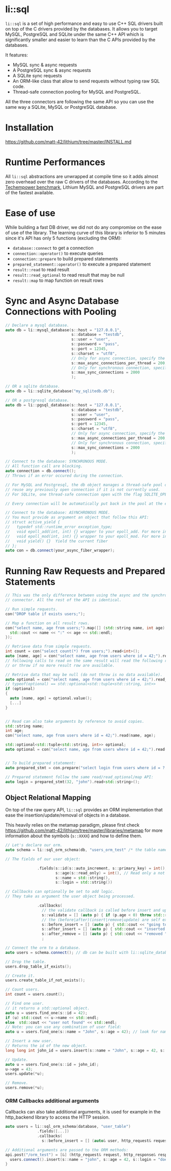 li::sql
================================

``li::sql`` is a set of high performance and easy to use C++ SQL drivers built on top of the C drivers provided by the databases. It allows you to target MySQL, PostgreSQL and SQLite under the same C++ API which
is significantly smaller and easier to learn than the C APIs provided by the databases.

It features:
  - MySQL sync & async requests
  - A PostgreSQL sync & async requests
  - A SQLite sync requests
  - An ORM-like class that allow to send requests without typing raw SQL code.
  - Thread-safe connection pooling for MySQL and PostgreSQL.

All the three connectors are following the same API so you can use the same way
a SQLite, MySQL or PostgreSQL database.

# Installation

https://github.com/matt-42/lithium/tree/master/INSTALL.md

# Runtime Performances

All ``li::sql`` abstractions are unwrapped at compile time so it adds almost zero overhead over the raw C drivers of the databases.
According to the [Techempower benchmark](http://tfb-status.techempower.com/), Lithium MySQL and PostgreSQL drivers are part of the fastest available.

# Ease of use

While building a fast DB driver, we did not do any compromise on the ease of use of the library.
The learning curve of this library is inferior to 5 minutes since it's API has only 5 functions (excluding the ORM):
  - `database::connect` to get a connection
  - `connection::operator()` to execute queries
  - `connection::prepare` to build prepared statements
  - `prepared_statement::operator()` to execute a prepared statement
  - `result::read` to read result
  - `result::read_optional` to read result that may be null
  - `result::map` to map function on result rows

# Sync and Async Database Connections with Pooling

```c++
// Declare a mysql database.
auto db = li::mysql_database(s::host = "127.0.0.1",
                             s::database = "testdb",
                             s::user = "user",
                             s::password = "pass",
                             s::port = 12345,
                             s::charset = "utf8",
                             // Only for async connection, specify the maximum number of SQL connections per thread.
                             s::max_async_connections_per_thread = 200,
                             // Only for synchronous connection, specify the maximum number of SQL connections
                             s::max_sync_connections = 2000
                             );

// OR a sqlite database.
auto db = li::sqlite_database("my_sqlitedb.db");

// OR a postgresql database.
auto db = li::pgsql_database(s::host = "127.0.0.1",
                             s::database = "testdb",
                             s::user = "user",
                             s::password = "pass",
                             s::port = 12345,
                             s::charset = "utf8",
                             // Only for async connection, specify the maximum number of SQL connections per thread.
                             s::max_async_connections_per_thread = 200,
                             // Only for synchronous connection, specify the maximum number of SQL connections
                             s::max_sync_connections = 2000
                             );

// Connect to the database: SYNCHRONOUS MODE.
// All function call are blocking.
auto connection = db.connect();
// Throws if an error occured during the connection.

// For MySQL and Postgresql, the db object manages a thread-safe pool of connections. connect() will
// reuse any previously open connection if it is not currently used.
// For SQLite, one thread-safe connection open with the flag SQLITE_OPEN_FULLMUTEX is shared.

// Every connection will be automatically put back in the pool at the end of the scope.

// Connect to the database: ASYNCHRONOUS MODE.
// You must provide as argument an object that follow this API:
// struct active_yield {
//   typedef std::runtime_error exception_type;
//   void epoll_add(int, int) {} wrapper to your epoll_add. For more info: man epoll
//   void epoll_mod(int, int) {} wrapper to your epoll_mod. For more info: man epoll
//   void yield() {}  Yield the current fiber
// };
auto con = db.connect(your_async_fiber_wrapper);

```

# Running Raw Requests and Prepared Statements


```c++
// This was the only difference between using the async and the synchronous
// connector. All the rest of the API is identical.

// Run simple requests.
con("DROP table if exists users;");

// Map a function on all result rows.
con("select name, age from users;").map([] (std::string name, int age) {
  std::cout << name << ":" << age << std::endl;
});

// Retrieve data from simple requests.
int count = con("select count(*) from users;").read<int>();
auto [name, age] = con("select name, age from users where id = 42;").read<std::string, int>();
// following calls to read on the same result will read the following result rows.
// or throw if no more result row are available.

// Retrive data that may be null (do not throw is no data available).
auto optional = con("select name, age from users where id = 42;").read_optional<std::string, int>();
// typeof(optional) == std::optional<std::tuple<std::string, int>>
if (optional)
{
  auto [name, age] = optional.value();
  [...]
}


// Read can also take arguments by reference to avoid copies.
std::string name;
int age;
con("select name, age from users where id = 42;").read(name, age);

std::optional<std::tuple<std::string, int>> optional;
auto optional = con("select name, age from users where id = 42;").read(optional);


// To build prepared statement: 
auto prepared_stmt = con.prepare("select login from users where id = ? and name = ?;");

// Prepared statement follow the same read/read_optional/map API:
auto login = prepared_stmt(32, "john").read<std::string>();
```

## Object Relational Mapping

On top of the raw query API, `li::sql` provides an ORM implementation that ease the insertion/update/removal
of objects in a database.

This heavily relies on the metamap paradigm, please first check https://github.com/matt-42/lithium/tree/master/libraries/metamap for more information about the symbols (`s::XXXX`) and how to define them.

```c++
// Let's declare our orm.
auto schema = li::sql_orm_schema(db, "users_orm_test" /* the table name in the SQL db*/)

// The fields of our user object:

              .fields(s::id(s::auto_increment, s::primary_key) = int(),
                      s::age(s::read_only) = int(), // Read only a not included in the update requests.
                      s::name = std::string(),
                      s::login = std::string())

// Callbacks can optionally be set to add logic.
// They take as argument the user object being processed.

              .callbacks(
                // the validate callback is called before insert and update.
                s::validate = [] (auto p) { if (p.age < 0) throw std::runtime_error("invalid age"); },
                // the (before|after)(insert|remove|update) are self explanatory.
                s::before_insert = [] (auto p) { std::cout << "going to insert " << json_encode(p) << std::endl; },
                s::after_insert = [] (auto p) { std::cout << "inserted " << json_encode(p) << std::endl; },
                s::after_remove = [] (auto p) { std::cout << "removed " << json_encode(p) << std::endl;})
                ;

// Connect the orm to a database.
auto users = schema.connect(); // db can be built with li::sqlite_database or li::mysql_database

// Drop the table.
users.drop_table_if_exists();

// Create it.
users.create_table_if_not_exists();

// Count users.
int count = users.count();

// Find one user.
// it returns a std::optional object.
auto u = users.find_one(s::id = 42);
if (u) std::cout << u->name << std::endl;
else  std::cout << "user not found" << std::endl;
// Note: you can use any combination of user field:
auto u = users.find_one(s::name = "John", s::age = 42); // look for name == John and age == 42;

// Insert a new user.
// Returns the id of the new object.
long long int john_id = users.insert(s::name = "John", s::age = 42, s::login = "john_d");

// Update.
auto u = users.find_one(s::id = john_id);
u->age = 43;
users.update(*u);

// Remove.
users.remove(*u);
```

### ORM Callbacks additional arguments

Callbacks can also take additional arguments, it is used for example in the http_backend library to
access the HTTP session.

```c++
auto users = li::sql_orm_schema(database, "user_table")
              .fields([...])
              .callbacks(
                s::before_insert = [] (auto& user, http_request& request) { ... });

// Additional arguments are passed to the ORM methods:
api.post("/orm_test") = [&] (http_request& request, http_response& response) {
  users.connect().insert(s::name = "john", s::age = 42, s::login = "doe", request);
}
```